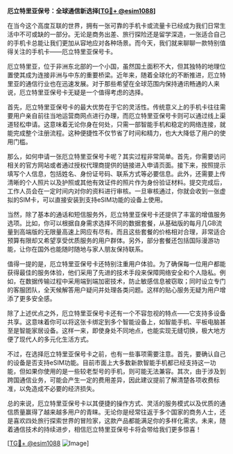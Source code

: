 **厄立特里亚保号：全球通信新选择[[TG💪+ @esim1088](https://t.me/s/esim1088)]**

在当今这个高度互联的世界，拥有一张可靠的手机卡或流量卡已经成为我们日常生活中不可或缺的一部分。无论是商务出差、旅行探险还是留学深造，一张适合自己的手机卡总能让我们更加从容地应对各种场景。而今天，我们就来聊聊一款特别值得关注的手机卡——厄立特里亚保号卡。

厄立特里亚，位于非洲东北部的一个小国，虽然国土面积不大，但其独特的地理位置使其成为连接非洲与中东的重要桥梁。近年来，随着全球化的不断推进，厄立特里亚的通信行业也在迅速发展。对于那些希望在全球范围内保持通讯畅通的人来说，厄立特里亚保号卡无疑是一个值得考虑的选择。

首先，厄立特里亚保号卡的最大优势在于它的灵活性。传统意义上的手机卡往往需要用户亲自前往当地运营商网点进行办理，而厄立特里亚保号卡则可以通过线上渠道轻松申请。这意味着无论你身在何处，只需一部智能手机和稳定的网络连接，就能完成整个注册流程。这种便捷性不仅节省了时间和精力，也大大降低了用户的使用门槛。

那么，如何申请一张厄立特里亚保号卡呢？其实过程非常简单。首先，你需要访问相关的官方网站或者通过授权代理商提供的链接进入申请页面。接下来，按照提示填写个人信息，包括姓名、身份证号码、联系方式等必要信息。此外，还需要上传清晰的个人照片以及护照或其他有效证件的照片作为身份验证材料。提交完成后，工作人员会在一定时间内对你的资料进行审核。一旦审核通过，你就会收到一张虚拟的SIM卡，可以直接安装到支持eSIM功能的设备上使用。

当然，除了基本的通话和短信服务外，厄立特里亚保号卡还提供了丰富的增值服务选项。比如，你可以根据自身需求选择不同的数据套餐，从基础版的每月几GB流量到高端版的无限量高速上网应有尽有。而且这些套餐的价格相对合理，非常适合预算有限却又希望享受优质服务的用户群体。另外，部分套餐还包括国际漫游功能，让你在国外也能随时随地与家人朋友保持联系。

值得一提的是，厄立特里亚保号卡还特别注重用户体验。为了确保每一位用户都能获得最佳的服务体验，他们采用了先进的技术手段来保障网络安全和个人隐私。例如，在数据传输过程中采用端到端加密技术，防止敏感信息被窃取；同时设立专门的客服团队，全天候解答用户疑问并处理各类问题。这样的贴心服务无疑为用户增添了更多安全感。

除了上述优点之外，厄立特里亚保号卡还有一个不容忽视的特点——它支持多设备共享。这意味着你可以将这张卡绑定到多个智能设备上，如智能手机、平板电脑甚至是智能家居设备。这样一来，即使身处不同地点，也能实现无缝切换，极大地方便了现代人的多元化生活方式。

不过，在选择厄立特里亚保号卡之前，也有一些事项需要注意。首先，要确认自己的设备是否支持eSIM功能。目前市面上大多数新款智能手机都已经支持这一功能，但如果你使用的是一些较老型号的手机，则可能无法兼容。其次，由于涉及到跨国通信业务，可能会产生一定的费用差异，因此建议提前了解清楚各项收费标准，以免造成不必要的经济损失。

总的来说，厄立特里亚保号卡以其便捷的操作方式、灵活的服务模式以及优质的通信质量赢得了越来越多用户的青睐。无论你是经常往返于多个国家的商务人士，还是喜欢四处旅行探索世界的冒险家，这款产品都能满足你的多样化需求。未来，随着通信技术的持续进步，相信厄立特里亚保号卡将会带给我们更多惊喜！

[[TG💪+ @esim1088](https://t.me/s/esim1088) ![Image](https://i.postimg.cc/4NQfJmqS/Snipaste-2025-05-13-00-14-12.png)]